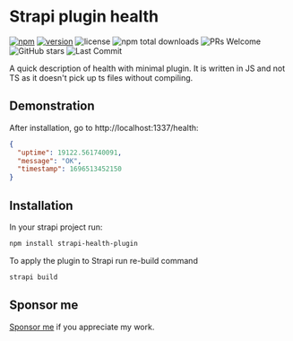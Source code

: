 # Strapi plugin health

[![npm](https://img.shields.io/npm/dm/strapi-health-plugin)](https://www.npmjs.com/package/strapi-health-plugin)
[![version](https://img.shields.io/npm/v/strapi-health-plugin?label=package)](https://www.npmjs.com/package/strapi-health-plugin)
![license](https://img.shields.io/npm/l/strapi-health-plugin)
![npm total downloads](https://img.shields.io/npm/dt/strapi-health-plugin)
![PRs Welcome](https://img.shields.io/badge/PRs-welcome-brightgreen.svg)
![GitHub stars](https://img.shields.io/github/stars/rkristelijn/strapi-health-plugin)
![Last Commit](https://img.shields.io/github/last-commit/rkristelijn/strapi-health-plugin)

A quick description of health with minimal plugin. It is written in JS and not TS as it doesn't pick up ts files without compiling.

## Demonstration

After installation, go to http://localhost:1337/health:

```json
{
  "uptime": 19122.561740091,
  "message": "OK",
  "timestamp": 1696513452150
}
```

## Installation

In your strapi project run:

```sh
npm install strapi-health-plugin
```

To apply the plugin to Strapi run re-build command

```sh
strapi build
```

## Sponsor me

[Sponsor me](https://github.com/sponsors/rkristelijn/) if you appreciate my work.
